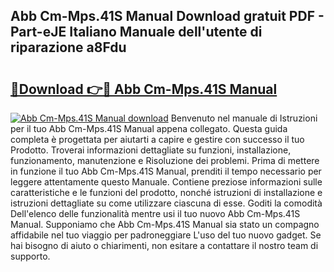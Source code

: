 ## Abb Cm-Mps.41S Manual Download gratuit PDF - Part-eJE Italiano Manuale dell'utente di riparazione a8Fdu

# <h2><a href="http://dfbtnfn.blite.top/?on=Abb+Cm-Mps.41S+Manual">🔗Download 👉🔴 Abb Cm-Mps.41S Manual</a></h2>

[![Abb Cm-Mps.41S Manual download](https://i.imgur.com/lujVjoI.png)](http://dfbtnfn.blite.top/?on=Abb+Cm-Mps.41S+Manual)
Benvenuto nel manuale di Istruzioni per il tuo Abb Cm-Mps.41S Manual appena collegato. Questa guida completa è progettata per aiutarti a capire e gestire con successo il tuo Prodotto. Troverai informazioni dettagliate su funzioni, installazione, funzionamento, manutenzione e Risoluzione dei problemi. Prima di mettere in funzione il tuo Abb Cm-Mps.41S Manual, prenditi il tempo necessario per leggere attentamente questo Manuale. Contiene preziose informazioni sulle caratteristiche e le funzioni del prodotto, nonché istruzioni di installazione e istruzioni dettagliate su come utilizzare ciascuna di esse. Goditi la comodità Dell'elenco delle funzionalità mentre usi il tuo nuovo Abb Cm-Mps.41S Manual. Supponiamo che Abb Cm-Mps.41S Manual sia stato un compagno affidabile nel tuo viaggio per padroneggiare L'uso del tuo nuovo gadget. Se hai bisogno di aiuto o chiarimenti, non esitare a contattare il nostro team di supporto.
